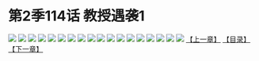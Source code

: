 # 第2季114话 教授遇袭1
![](https://s2.baozimh.com/scomic/sanyanxiaotianlu-samanhua/0/573-5ta8/1.jpg)
![](https://s2.baozimh.com/scomic/sanyanxiaotianlu-samanhua/0/573-5ta8/2.jpg)
![](https://s2.baozimh.com/scomic/sanyanxiaotianlu-samanhua/0/573-5ta8/3.jpg)
![](https://s2.baozimh.com/scomic/sanyanxiaotianlu-samanhua/0/573-5ta8/4.jpg)
![](https://s2.baozimh.com/scomic/sanyanxiaotianlu-samanhua/0/573-5ta8/5.jpg)
![](https://s2.baozimh.com/scomic/sanyanxiaotianlu-samanhua/0/573-5ta8/6.jpg)
![](https://s2.baozimh.com/scomic/sanyanxiaotianlu-samanhua/0/573-5ta8/7.jpg)
![](https://s2.baozimh.com/scomic/sanyanxiaotianlu-samanhua/0/573-5ta8/8.jpg)
![](https://s2.baozimh.com/scomic/sanyanxiaotianlu-samanhua/0/573-5ta8/9.jpg)
![](https://s2.baozimh.com/scomic/sanyanxiaotianlu-samanhua/0/573-5ta8/10.jpg)
![](https://s2.baozimh.com/scomic/sanyanxiaotianlu-samanhua/0/573-5ta8/11.jpg)
![](https://s2.baozimh.com/scomic/sanyanxiaotianlu-samanhua/0/573-5ta8/12.jpg)
![](https://s2.baozimh.com/scomic/sanyanxiaotianlu-samanhua/0/573-5ta8/13.jpg)
![](https://s2.baozimh.com/scomic/sanyanxiaotianlu-samanhua/0/573-5ta8/14.jpg)
![](https://s2.baozimh.com/scomic/sanyanxiaotianlu-samanhua/0/573-5ta8/15.jpg)
![](https://s2.baozimh.com/scomic/sanyanxiaotianlu-samanhua/0/573-5ta8/16.jpg)
![](https://s2.baozimh.com/scomic/sanyanxiaotianlu-samanhua/0/573-5ta8/17.jpg)
![](https://s2.baozimh.com/scomic/sanyanxiaotianlu-samanhua/0/573-5ta8/18.jpg)
[【上一章】](./573.md)
[【目录】](./README.md)
[【下一章】](./575.md)
